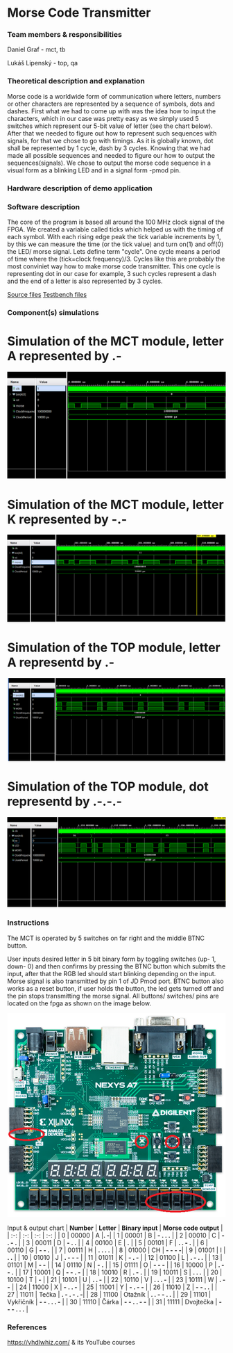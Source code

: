 # Morse Code Transmitter
### Team members & responsibilities 
Daniel Graf - mct, tb

Lukáš Lipenský - top, qa

### Theoretical description and explanation
Morse code is a worldwide form of communication where letters, numbers or other characters are represented by a sequence of symbols, dots and dashes. First what we had to come up with was the idea how to input the characters, which in our case was pretty easy as we simply used 5 switches which represent our 5-bit value of letter (see the chart below). After that we needed to figure out how to represent such sequences with signals, for that we chose to go with timings. As it is globally known, dot shall be represented by 1 cycle, dash by 3 cycles. Knowing that we had made all possible sequences and needed to figure our how to output the sequences(signals). We chose to output the morse code sequence in a visual form as a blinking LED and in a signal form -pmod pin.

### Hardware description of demo application

### Software description
The core of the program is based all around the 100 MHz clock signal of the FPGA. We created a variable called ticks which helped us with the timing of each symbol. With each rising edge peak the tick variable increments by 1, by this we can measure the time (or the tick value) and turn on(1) and off(0) the LED/ morse signal.
Lets define term "cycle". One cycle means a period of time where the (tick=clock frequency)/3. Cycles like this are probably the most conviniet way how to make morse code transmitter. This one cycle is representing dot in our case for example, 3 such cycles represent a dash and the end of a letter is also represented by 3 cycles.

[Source files](https://github.com/DanielGraf240616/digital-electronics-1/tree/main/MCT_project/mct_de1/mct/mct.srcs/sources_1/new)
[Testbench files](https://github.com/DanielGraf240616/digital-electronics-1/tree/main/MCT_project/mct_de1/mct/mct.srcs/sim_1/new)
### Component(s) simulations
# Simulation of the MCT module, letter A represented by **.-**
![](mct_a.png)
# Simulation of the MCT module, letter K represented by **-.-**
![](mct_k.png)

# Simulation of the TOP module, letter A representd by **.-**
![](top_a.png)
# Simulation of the TOP module, dot representd by **.-.-.-**
![](top_tecka.png)
### Instructions
The MCT is operated by 5 switches on far right and the middle BTNC button.

User inputs desired letter in 5 bit binary form by toggling switches (up- 1, down- 0) and then confirms by pressing the BTNC button which submits the input, after that the RGB led should start blinking depending on the input.  Morse signal is also transmitted by pin 1 of JD Pmod port.  BTNC button also works as a reset button, if user holds the button, the led gets turned off and the pin stops transmitting the morse signal. All buttons/ switches/ pins are located on the fpga as shown on the image below.

![](nexys_ui.png)

Input & output chart
 | **Number** | **Letter** | **Binary input** | **Morse code output** |
 | :-: | :-: | :-: | :-: |
   | 0 | 00000 | A |**. -**|
   | 1 | 00001 | B | **- . . .** |
   | 2 | 00010 | C | **- . - .** |
   | 3 | 00011 | D | **- . .** |
   | 4 | 00100 | E | **.** |
   | 5 | 00101 | F | **. . - .** |
   | 6 | 00110 | G | **- - .** |
   | 7 | 00111 | H | **. . . .** |
   | 8 | 01000 | CH | **- - - -**|
   | 9 | 01001 | I | **. .** |
   | 10 | 01010 | J | **. - - -** |
   | 11 | 01011 | K | **- . -** |
   | 12 | 01100 | L | **. - . .** |
   | 13 | 01101 | M | **- -** |
   | 14 | 01110 | N | **- .** |
   | 15 | 01111 | O | **- - -** |
   | 16 | 10000 | P | **. - - .** |
   | 17 | 10001 | Q | **- - . -** |
   | 18 | 10010 | R | **. - .** |
   | 19 | 10011 | S | **. . .**  |
   | 20 | 10100 | T | **-** |
   | 21 | 10101 | U | **. . -** |
   | 22 | 10110 | V | **. . . -** |
   | 23 | 10111 | W | **. - -** |
   | 24 | 11000 | X | **- . . -** |
   | 25 | 11001 | Y | **- . - -** | 
   | 26 | 11010 | Z | **- - . .** |
   | 27 | 11011 | Tečka | **. - . - . -**|
   | 28 | 11100 | Otažník | **. . - - . .** |
   | 29 | 11101 | Vykřičník | **- - . . . -** |
   | 30 | 11110 | Čárka | **- - . . - -** |
   | 31 | 11111 | Dvojtečka | **- - - . . .**  |
   
   
### References
https://vhdlwhiz.com/ & its YouTube courses

